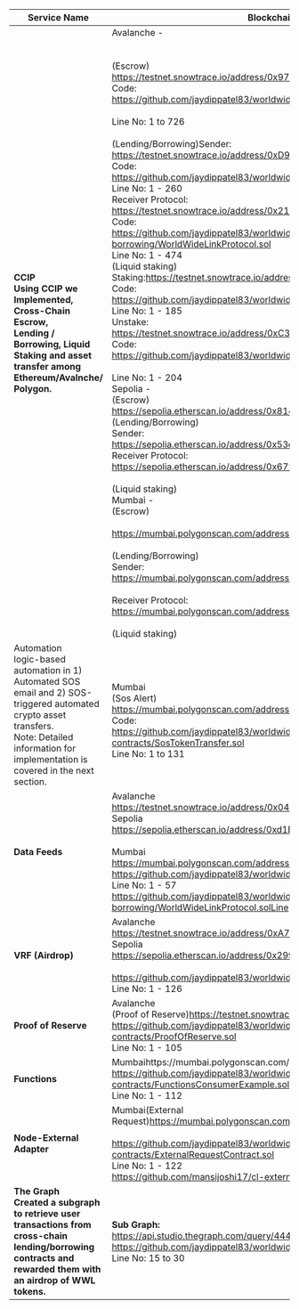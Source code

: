 | Service Name                                                                                                                                                                                               | Blockchain \| Contract \| Code implementation                                                                                                                                                                                                                                                                                                                                                                                                                                                                                                                                                                                                                                                                                                                                                                                                                                                                                                                                                                                                                                                                                                                                                                                                                                                                                                                                                                                                                                                                                                                                                                                                                                                                                                                                                                                                                                                                                                                                                                                               |
|------------------------------------------------------------------------------------------------------------------------------------------------------------------------------------------------------------|---------------------------------------------------------------------------------------------------------------------------------------------------------------------------------------------------------------------------------------------------------------------------------------------------------------------------------------------------------------------------------------------------------------------------------------------------------------------------------------------------------------------------------------------------------------------------------------------------------------------------------------------------------------------------------------------------------------------------------------------------------------------------------------------------------------------------------------------------------------------------------------------------------------------------------------------------------------------------------------------------------------------------------------------------------------------------------------------------------------------------------------------------------------------------------------------------------------------------------------------------------------------------------------------------------------------------------------------------------------------------------------------------------------------------------------------------------------------------------------------------------------------------------------------------------------------------------------------------------------------------------------------------------------------------------------------------------------------------------------------------------------------------------------------------------------------------------------------------------------------------------------------------------------------------------------------------------------------------------------------------------------------------------------------|
| **CCIP<br>Using CCIP we Implemented, Cross-Chain Escrow,<br>Lending / Borrowing, Liquid Staking and asset transfer among Ethereum/Avalnche/ Polygon.**                                                         | Avalanche -<br><br><br>(Escrow)<br>https://testnet.snowtrace.io/address/0x97725f7E8ee1462b56eAc83bf62f79500eB4d0BA<br>Code:<br>https://github.com/jaydippatel83/worldwidelink/blob/master/smart_contracts/escrow/Escrow.sol<br><br>Line No: 1 to 726<br><br>(Lending/Borrowing)Sender:  https://testnet.snowtrace.io/address/0xD9902C09d1104f068772623F91dC9555545192dd<br>Code:<br>https://github.com/jaydippatel83/worldwidelink/blob/master/smart_contracts/lending-borrowing/Sender.sol<br>Line No: 1 - 260<br>Receiver Protocol: https://testnet.snowtrace.io/address/0x2123e642A12d6Ce9B292B9F166971DFa97319b2D<br>Code:<br>https://github.com/jaydippatel83/worldwidelink/blob/master/smart_contracts/lending-borrowing/WorldWideLinkProtocol.sol<br>Line No: 1 - 474<br>(Liquid staking)<br>Staking:https://testnet.snowtrace.io/address/0x670936746cF7ab5Eec356e81E9a62556140CDfB5<br>Code:<br>https://github.com/jaydippatel83/worldwidelink/blob/master/smart_contracts/Liquid-Stake/LiquidStaking.sol<br>Line No: 1 - 185<br>Unstake:<br>https://testnet.snowtrace.io/address/0xC3ED8D3Ddef66cea43e9D3d74981869aE2C8718F<br>Code:<br>https://github.com/jaydippatel83/worldwidelink/blob/master/smart_contracts/Liquid-Stake/UnStake.sol<br><br>Line No: 1 - 204<br>Sepolia -<br>(Escrow)<br>https://sepolia.etherscan.io/address/0x81495d1B5B08Ce5AF2931E51AAB15340F3fD2ac5<br>(Lending/Borrowing)<br>Sender:  <br>https://sepolia.etherscan.io/address/0x53cc33bCb8f54BD041210Be871b7b3FAF3884ac2<br>Receiver Protocol: <br>https://sepolia.etherscan.io/address/0x67179faFCB5Fbf8F106DaFFA3fb70e1369c1Fc3f<br><br>(Liquid staking)<br>Mumbai -<br>(Escrow)<br><br>https://mumbai.polygonscan.com/address/0x3d27fec902F35d4e2bD6B55a0B77EC484B8b6f06<br><br>(Lending/Borrowing)<br>Sender:  <br>https://mumbai.polygonscan.com/address/0x3Db45de715929b76E0570d01815F20eEe576B9E7<br><br>Receiver Protocol: <br>https://mumbai.polygonscan.com/address/0x9c29a12d441757AcF45aa106A3905E85C008dFA2<br><br>(Liquid staking)<br> |
| Automation<br>logic-based automation in 1) Automated SOS email and 2) SOS-triggered automated crypto asset transfers.<br>Note: Detailed information for implementation is covered in the next section.<br> | <br>Mumbai<br>(Sos Alert)<br>https://mumbai.polygonscan.com/address/0xdC1A55051B529e23B67f621332a0D0953771c3Fc<br>Code:<br>https://github.com/jaydippatel83/worldwidelink/blob/master/smart_contracts/sos-alert-contracts/SosTokenTransfer.sol<br>Line No: 1 to 131                                                                                                                                                                                                                                                                                                                                                                                                                                                                                                                                                                                                                                                                                                                                                                                                                                                                                                                                                                                                                                                                                                                                                                                                                                                                                                                                                                                                                                                                                                                                                                                                                                                                                                                                                                         |
| **Data Feeds**                                                                                                                                                                                                 | Avalanche<br>https://testnet.snowtrace.io/address/0x040Dd256A46e8fFdD5Ffeb6F95FE9b5c02828D88<br>Sepolia<br>https://sepolia.etherscan.io/address/0xd1B48c231eE234C89BC02E6E7C80F75115DFD04D<br><br>Mumbai<br>https://mumbai.polygonscan.com/address/0x6e4563C4F0FE668196C8878Cb89bdEF15b66e9B2<br>https://github.com/jaydippatel83/worldwidelink/blob/master/smart_contracts/price_feed/Price_feed.sol<br>Line No: 1 - 57<br>https://github.com/jaydippatel83/worldwidelink/blob/master/smart_contracts/lending-borrowing/WorldWideLinkProtocol.solLine No: 209 - 230                                                                                                                                                                                                                                                                                                                                                                                                                                                                                                                                                                                                                                                                                                                                                                                                                                                                                                                                                                                                                                                                                                                                                                                                                                                                                                                                                                                                                                                                        |
| **VRF (Airdrop)**                                                                                                                                                                                              | Avalanche<br>https://testnet.snowtrace.io/address/0xA7a9cB2a4b88a5C85431808F6a3292b35d3dF337<br>Sepolia<br>https://sepolia.etherscan.io/address/0x2998C45406341386a5c25d523c7A500841b3E307<br><br>https://github.com/jaydippatel83/worldwidelink/blob/master/smart_contracts/airdrop/AirdropFactory.sol<br>Line No: 1 - 126                                                                                                                                                                                                                                                                                                                                                                                                                                                                                                                                                                                                                                                                                                                                                                                                                                                                                                                                                                                                                                                                                                                                                                                                                                                                                                                                                                                                                                                                                                                                                                                                                                                                                                                 |
| **Proof of Reserve**                                                                                                                                                                                           | Avalanche<br>(Proof of Reserve)https://testnet.snowtrace.io/address/0xe28F1cfe684e907fdb9cC815b50a5dBF5350d007<br>https://github.com/jaydippatel83/worldwidelink/blob/master/smart_contracts/sos-alert-contracts/ProofOfReserve.sol<br>Line No: 1 - 105                                                                                                                                                                                                                                                                                                                                                                                                                                                                                                                                                                                                                                                                                                                                                                                                                                                                                                                                                                                                                                                                                                                                                                                                                                                                                                                                                                                                                                                                                                                                                                                                                                                                                                                                                                                     |
| **Functions**                                                                                                                                                                                                  | Mumbaihttps://mumbai.polygonscan.com/address/0x6Cf0473b429fE9919a6443D9fFF2c6A1aC897A5e<br>https://github.com/jaydippatel83/worldwidelink/blob/master/smart_contracts/sos-alert-contracts/FunctionsConsumerExample.sol<br>Line No: 1 - 112                                                                                                                                                                                                                                                                                                                                                                                                                                                                                                                                                                                                                                                                                                                                                                                                                                                                                                                                                                                                                                                                                                                                                                                                                                                                                                                                                                                                                                                                                                                                                                                                                                                                                                                                                                                                  |
| **Node-External Adapter**                                                                                                                                                                                      | Mumbai(External Request)https://mumbai.polygonscan.com/address/0x403227Ba96250eaD0f12ba77951d7f65F9E5962d<br><br>https://github.com/jaydippatel83/worldwidelink/blob/master/smart_contracts/sos-alert-contracts/ExternalRequestContract.sol<br>Line No: 1 - 122<br>https://github.com/mansijoshi17/cl-external-adapter                                                                                                                                                                                                                                                                                                                                                                                                                                                                                                                                                                                                                                                                                                                                                                                                                                                                                                                                                                                                                                                                                                                                                                                                                                                                                                                                                                                                                                                                                                                                                                                                                                                                                                                      |
| **The Graph<br>Created a subgraph to retrieve user transactions from cross-chain lending/borrowing contracts and rewarded them with an airdrop of WWL tokens.**                                                | **Sub Graph:** <br>https://api.studio.thegraph.com/query/44401/wwl/0.0.1 <br>https://github.com/jaydippatel83/worldwidelink/blob/master/src/jsx/components/Dashboard/widgets/Airdrop.js<br>Line No: 15 to 30                                                                                                                                                                                                                                                                                                                                                                                                                                                                                                                                                                                                                                                                                                                                                                                                                                                                                                                                                                                                                                                                                                                                                                                                                                                                                                                                                                                                                                                                                                                                                                                                                                                                                                                                                                                                                                    |